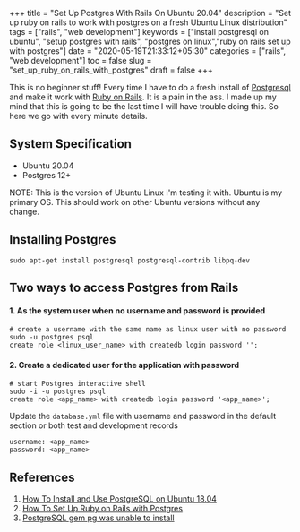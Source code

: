 +++
title = "Set Up Postgres With Rails On Ubuntu 20.04"
description = "Set up ruby on rails to work with postgres on a fresh Ubuntu Linux distribution"
tags = ["rails", "web development"]
keywords = ["install postgresql on ubuntu", "setup postgres with rails", "postgres on linux","ruby on rails set up with postgres"]
date = "2020-05-19T21:33:12+05:30"
categories = ["rails", "web development"]
toc = false
slug = "set_up_ruby_on_rails_with_postgres"
draft = false
+++


This is no beginner stuff! Every time I have to do a fresh install of [Postgresql](https://www.postgresql.org/) and make it work with [Ruby on Rails](https://rubyonrails.org/). It is a pain in the ass. I made up my mind that this is going to be the last time I will have trouble doing this. So here we go with every minute details.

## System Specification
- Ubuntu 20.04
- Postgres 12+

NOTE: This is the version of Ubuntu Linux I'm testing it with. Ubuntu is my primary OS. This should work on other Ubuntu versions without any change. 

## Installing Postgres
```
sudo apt-get install postgresql postgresql-contrib libpq-dev
```

## Two ways to access Postgres from Rails

#### 1. As the system user when no username and password is provided

```
# create a username with the same name as linux user with no password
sudo -u postgres psql
create role <linux_user_name> with createdb login password '';
```

#### 2. Create a dedicated user for the application with password

```
# start Postgres interactive shell
sudo -i -u postgres psql
create role <app_name> with createdb login password '<app_name>';
```

Update the `database.yml` file with username and password in the default section or both test and development records

```
username: <app_name>
password: <app_name>
```

## References
1. [How To Install and Use PostgreSQL on Ubuntu 18.04](https://www.digitalocean.com/community/tutorials/how-to-install-and-use-postgresql-on-ubuntu-18-04)
2. [How To Set Up Ruby on Rails with Postgres](https://www.digitalocean.com/community/tutorials/how-to-set-up-ruby-on-rails-with-postgres)
3. [PostgreSQL gem pg was unable to install](https://stackoverflow.com/questions/13702417/postgresql-gem-pg-was-unable-to-install)